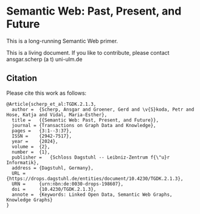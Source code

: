 # Semantic Web: Past, Present, and Future

This is a long-running Semantic Web primer. 

This is a living document. If you like to contribute, please contact ansgar.scherp (a t) uni-ulm.de


## Citation

Please cite this work as follows:

```
@Article{scherp_et_al:TGDK.2.1.3,
  author =	{Scherp, Ansgar and Groener, Gerd and \v{S}koda, Petr and Hose, Katja and Vidal, Maria-Esther},
  title =	{{Semantic Web: Past, Present, and Future}},
  journal =	{Transactions on Graph Data and Knowledge},
  pages =	{3:1--3:37},
  ISSN =	{2942-7517},
  year =	{2024},
  volume =	{2},
  number =	{1},
  publisher =	{Schloss Dagstuhl -- Leibniz-Zentrum f{\"u}r Informatik},
  address =	{Dagstuhl, Germany},
  URL =		{https://drops.dagstuhl.de/entities/document/10.4230/TGDK.2.1.3},
  URN =		{urn:nbn:de:0030-drops-198607},
  doi =		{10.4230/TGDK.2.1.3},
  annote =	{Keywords: Linked Open Data, Semantic Web Graphs, Knowledge Graphs}
}
```
